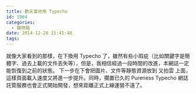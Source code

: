 ```yaml
---
title: 歡天喜地用 Typecho
id: 1964
categories:
  - 雜物箱
date: 2014-12-28 15:41:48
tags:
---
```


就像大家看到的那樣，在下換用 Typecho 了，雖然有些小瑕疵（比如關鍵字是簡體字、過去上載的文件丟失等），但是，我相信經過一段時間的改進，本網誌一定能恢復到之前的狀態。
下一步在下會把圖片、文件等靜態資源放到 又拍雲 上面，這樣頁面載入速度又將進一步提升。同時，擱置已久的 Pureness Typecho 網誌託管服務也會正式開始開發，想來距離正式上線運營不遠了。
